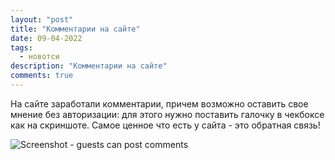 ```yaml
---
layout: "post"
title: "Комментарии на сайте"
date: 09-04-2022
tags:
  - новотси
description: "Комментарии на сайте"
comments: true
---
```

На сайте заработали комментарии, причем возможно оставить свое мнение без авторизации: для этого нужно поставить галочку в чекбоксе как на скриншоте. Самое ценное что есть у сайта - это обратная связь!

![Screenshot - guests can post comments](https://mega.nz/file/m1cjzS4S#VYHzbz6zXYzBkge2LWqF_0kZWJA-BoVGH0ChyBh-Ync)



